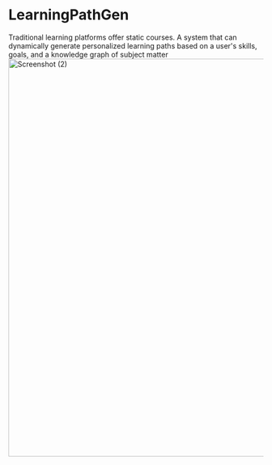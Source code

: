 # LearningPathGen
Traditional learning platforms offer static courses. A system that can dynamically generate personalized learning paths based on a user's skills, goals, and a knowledge graph of subject matter
<img width="1110" height="787" alt="Screenshot (2)" src="https://github.com/user-attachments/assets/1ab483c2-8854-47ca-9ee4-38ea289ffda0" />
